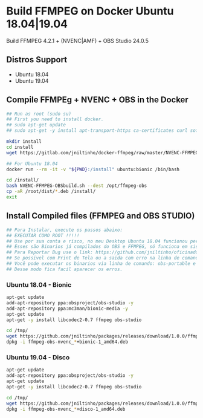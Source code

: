 # Build FFMPEG on Docker Ubuntu 18.04|19.04

Build FFMPEG 4.2.1 + (NVENC|AMF) + OBS Studio 24.0.5

## Distros Support

* Ubuntu 18.04
* Ubuntu 19.04

## Compile FFMPEg + NVENC + OBS in the Docker

```bash
## Run as root (sudo su)
## First you need to install docker.
## sudo apt-get update
## sudo apt-get -y install apt-transport-https ca-certificates curl software-properties-common docker.io socat

mkdir install
cd install
wget https://gitlab.com/jniltinho/docker-ffmpeg/raw/master/NVENC-FFMPEG-OBSbuild.sh

## For Ubuntu 18.04
docker run --rm -it -v "${PWD}:/install" ubuntu:bionic /bin/bash

cd /install/
bash NVENC-FFMPEG-OBSbuild.sh --dest /opt/ffmpeg-obs
cp -aR /root/dist/*.deb /install/
exit
```

## Install Compiled files (FFMPEG and OBS STUDIO)

```bash
## Para Instalar, execute os passos abaixo:
## EXECUTAR COMO ROOT !!!!!
## Use por sua conta e risco, no meu Desktop Ubuntu 18.04 funcionou perfeitamente.
## Esses são Binarios já compilados do OBS e FFMPEG, só funciona em sistemas 64Bits.
## Para Reportar Bug use o link: https://github.com/jniltinho/oficinadotux/issues.
## Se possivel com Print de Tela ou a saida com erro na linha de comando.
## Você pode executar os binarios via linha de comando: obs-portable e ffmpeg.
## Desse modo fica facil aparecer os erros.
```


### Ubuntu 18.04 - Bionic

```bash
apt-get update
add-apt-repository ppa:obsproject/obs-studio -y
add-apt-repository ppa:mc3man/bionic-media -y
apt-get update
apt-get -y install libcodec2-0.7 ffmpeg obs-studio

cd /tmp/
wget https://github.com/jniltinho/packages/releases/download/1.0.0/ffmpeg-obs-nvenc_24.0.5+bionic-1_amd64.deb
dpkg -i ffmpeg-obs-nvenc_*+bionic-1_amd64.deb
```

### Ubuntu 19.04 - Disco

```bash
apt-get update
add-apt-repository ppa:obsproject/obs-studio -y
apt-get update
apt-get -y install libcodec2-0.7 ffmpeg obs-studio

cd /tmp/
wget https://github.com/jniltinho/packages/releases/download/1.0.0/ffmpeg-obs-nvenc_24.0.5+disco-1_amd64.deb
dpkg -i ffmpeg-obs-nvenc_*+disco-1_amd64.deb
```
